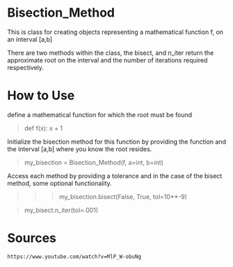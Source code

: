 # Bisection_Method

This is class for creating objects representing a mathematical function f, on an interval [a,b]


There are two methods within the class, the bisect, and n_iter return the approximate root on the interval and the number of iterations required respectively. 

# How to Use

define a mathematical function for which the root must be found

  > def f(x): x + 1
  
Initialize the bisection method for this function by providing the function and the interval [a,b] where you know the root resides.

  > my_bisection = Bisection_Method(f, a=int, b=int)
  
Access each method by providing a tolerance and in the case of the bisect method, some optional functionality.

  >>> my_bisection.bisect(False, True, tol=10**-9)
  
  > my_bisect.n_iter(tol=.001)
  
  
  # Sources 
  
    https://www.youtube.com/watch?v=MlP_W-obuNg
